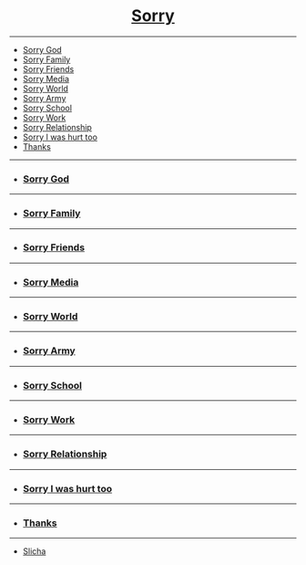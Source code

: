<div align="center">

# [Sorry](https://github.com/Anlominus/Anlominus/blob/main/Sorry.md)

</div>

---

- [Sorry God]()
- [Sorry Family]()
- [Sorry Friends]()
- [Sorry Media]()
- [Sorry World]()
- [Sorry Army]()
- [Sorry School]()
- [Sorry Work]()
- [Sorry Relationship]()
- [Sorry I was hurt too]()
- [Thanks]()

---

- ### [Sorry God]()

---

- ### [Sorry Family]()

---

- ### [Sorry Friends]()

---

- ### [Sorry Media]()

---

- ### [Sorry World]()

---

- ### [Sorry Army]()

---

- ### [Sorry School]()

---

- ### [Sorry Work]()

---

- ### [Sorry Relationship]()

---

- ### [Sorry I was hurt too]()

---

- ### [Thanks]()

---

- [Slicha](https://slicha.com/)
